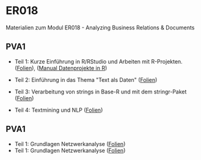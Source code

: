 # ER018

Materialien zum Modul ER018 - Analyzing Business Relations & Documents


## PVA1

* Teil 1: Kurze Einführung in R/RStudio und Arbeiten mit R-Projekten. ([Folien](https://ffhs-economicresearch.github.io/ER018/Rmd/PVA1/00_Intro_R_tidy.html)), ([Manual Datenprojekte in R](https://ffhs-economicresearch.github.io/ER018/Rmd/PVA1/04_DatenprojekteR.html#1))

* Teil 2: Einführung in das Thema "Text als Daten" ([Folien](https://ffhs-economicresearch.github.io/ER018/Rmd/PVA1/01_Intro_TextAsData.html))

* Teil 3: Verarbeitung von strings in Base-R und mit dem stringr-Paket ([Folien](https://ffhs-economicresearch.github.io/ER018/Rmd/PVA1/02_Intro_Strings.html))

* Teil 4: Textmining und NLP ([Folien](https://ffhs-economicresearch.github.io/ER018/Rmd/PVA1/03_Intro_TextminingNLP.html))

## PVA1

* Teil 1: Grundlagen Netzwerkanalyse ([Folien](https://ffhs-economicresearch.github.io/ER018/Rmd/PVA2/01_IntroSNA.html))
* Teil 1: Grundlagen Netzwerkanalyse ([Folien](https://ffhs-economicresearch.github.io/ER018/Rmd/PVA2/02_tidyNA.html))

